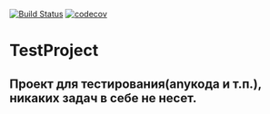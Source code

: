 [![Build Status](https://travis-ci.org/Foneom/TestProject.svg?branch=master)](https://travis-ci.org/Foneom/TestProject)
[![codecov](https://codecov.io/gh/Foneom/TestProject/branch/master/graph/badge.svg)](https://codecov.io/gh/Foneom/TestProject)
# TestProject
## Проект для тестирования(anyкода и т.п.), никаких задач в себе не несет.
